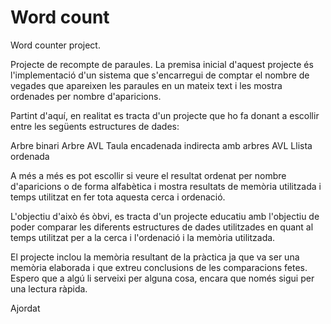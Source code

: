 # Word count

Word counter project. 

Projecte de recompte de paraules. 
La premisa inicial d'aquest projecte és l'implementació d'un sistema que s'encarregui de comptar el nombre de vegades que apareixen 
les paraules en un mateix text i les mostra ordenades per nombre d'aparicions. 

Partint d'aquí, en realitat es tracta d'un projecte que ho fa donant a escollir entre les següents estructures de dades:

  Arbre binari
  Arbre AVL
  Taula encadenada indirecta amb arbres AVL
  Llista ordenada
  
A més a més es pot escollir si veure el resultat ordenat per nombre d'aparicions o de forma alfabètica i mostra resultats de memòria
utilitzada i temps utilitzat en fer tota aquesta cerca i ordenació.

L'objectiu d'això és òbvi, es tracta d'un projecte educatiu amb l'objectiu de poder comparar les diferents estructures de dades utilitzades
en quant al temps utilitzat per a la cerca i l'ordenació i la memòria utilitzada.

El projecte inclou la memòria resultant de la pràctica ja que va ser una memòria elaborada i que extreu conclusions de les comparacions
fetes. Espero que a algú li serveixi per alguna cosa, encara que només sigui per una lectura ràpida.


Ajordat 

